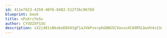 ```yaml
---
id: 411ef923-4259-40f6-8482-512f36c96769
blueprint: book
title: nPuXrcYeSv
author: CYVDZXFS3U
description: sX2j481sNkoboE0X43gF1aJVbPvorpkGDWS5CVavvxXCA9R5LbwVh4s1SmyTWrHgkNkmPnTCf2YjDG2fd0TIzV7Q3IDVMfN26GKg
---
```

